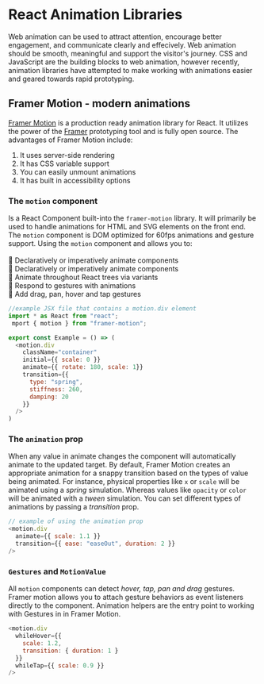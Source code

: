 [comment]: # (notes on react animation libraries and their importance in designing modern web applications)

# React Animation Libraries
Web animation can be used to attract attention, encourage better engagement, and communicate clearly and effecively. Web animation should be smooth, meaningful and support the visitor's journey. CSS and JavaScript are the building blocks to web animation, however recently, animation libraries have attempted to make working with animations easier and geared towards rapid prototyping.  

## Framer Motion - modern animations
[Framer Motion](https://www.framer.com/motion/) is a production ready animation library for React. It utilizes the power of the [Framer](https://www.framer.com/) prototyping tool and is fully open source. The advantages of Framer Motion include: 
1. It uses server-side rendering 
2. It has CSS variable support
3. You can easily unmount animations 
4. It has built in accessibility options

### The `motion` component 
Is a React Component built-into the `framer-motion` library. It will primarily be used to handle animations for HTML and SVG elements on the front end. The `motion` component is DOM optimized for 60fps animations and gesture support. Using the `motion` component and allows you to: 
<br /> 
<br /> 
📌 Declaratively or imperatively animate components <br />
📌 Declaratively or imperatively animate components <br />
📌 Animate throughout React trees via variants <br />
📌 Respond to gestures with animations <br />
📌 Add drag, pan, hover and tap gestures 

```javascript
//example JSX file that contains a motion.div element 
import * as React from "react";
 mport { motion } from "framer-motion";

export const Example = () => (
  <motion.div 
    className="container"
    initial={{ scale: 0 }}
    animate={{ rotate: 180, scale: 1}}
    transition={{
      type: "spring",
      stiffness: 260,
      damping: 20
    }}
  />
)
```

### The `animation` prop 
When any value in animate changes the component will automatically animate to the updated target. By default, Framer Motion creates an appropriate animation for a snappy transition based on the types of value being animated. For instance, physical properties like `x` or `scale` will be animated using a *spring* simulation. Whereas values like `opacity` or `color` will be animated with a *tween* simulation. You can set different types of animations by passing a *transition* prop. 

```javascript
// example of using the animation prop 
<motion.div 
  animate={{ scale: 1.1 }}
  transition={{ ease: "easeOut", duration: 2 }}
/>

```

### `Gestures` and `MotionValue` 
All `motion` components can detect *hover, tap, pan and drag* gestures. Framer motion allows you to attach gesture behaviors as event listeners directly to the component. Animation helpers are the entry point to working with Gestures in in Framer Motion. 

```javascript 
<motion.div 
  whileHover={{
    scale: 1.2,
    transition: { duration: 1 }
  }}
  whileTap={{ scale: 0.9 }}
/>
```
